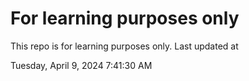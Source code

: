 # For learning purposes only
This repo is for learning purposes only.
Last updated at

Tuesday, April 9, 2024 7:41:30 AM

